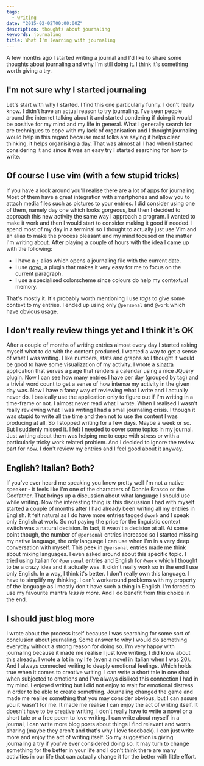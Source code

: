```yaml
---
tags:
  - writing
date: "2015-02-02T00:00:00Z"
description: thoughts about journaling
keywords: journaling
title: What I'm learning with journaling
---
```


A few months ago I started writing a journal and I'd like to share some thoughts
about journaling and why I'm still doing it. I think it's something worth giving
a try.

## I'm not sure why I started journaling

Let's start with why I started. I find this one particularly funny. I don't
really know. I didn't have an actual reason to try journaling. I've seen people
around the internet talking about it and started pondering if doing it would be
positive for my mind and my life in general. What I generally search for are
techniques to cope with my lack of organisation and I thought journaling would
help in this regard because most folks are saying it helps clear thinking, it
helps organising a day. That was almost all I had when I started considering it
and since it was an easy try I started searching for how to write.

## Of course I use vim (with a few stupid tricks)

If you have a look around you'll realise there are a lot of apps for journaling.
Most of them have a great integration with smartphones and allow you to attach
media files such as pictures to your entries. I did consider using one of them,
namely day one which looks gorgeous, but then I decided to approach this new
activity the same way I approach a program. I wanted to make it work and then I
would start to consider making it good if needed. I spend most of my day in a
terminal so I thought to actually just use Vim and an alias to make the process
pleasant and my mind focused on the matter I'm writing about. After playing a
couple of hours with the idea I came up with the following:

- I have a `j` alias which opens a journaling file with the current date.
- I use [goyo](https://github.com/junegunn/goyo.vim), a plugin that makes it
  very easy for me to focus on the current paragraph.
- I use a specialised colorscheme since colours do help my contextual memory.

That's mostly it. It's probably worth mentioning I use _tags_ to give some
context to my entries. I ended up using only `@personal` and `@work` which have
obvious usage.

## I don't really review things yet and I think it's OK

After a couple of months of writing entries almost every day I started asking
myself what to do with the content produced. I wanted a way to get a sense of
what I was writing. I like numbers, stats and graphs so I thought it would be
good to have some visualization of my activity. I wrote a
[sinatra](http://sinatrarb.com) application that serves a page that renders a
calendar using a nice JQuery [plugin](http://fullcalendar.io). Now I can see how
many entries I have per day (grouped by tag) and a trivial word count to get a
sense of how intense my activity in the given day was. Now I have a fancy way of
reviewing what I write and I actually never do. I basically use the application
only to figure out if I'm writing in a time-frame or not. I almost never read
what I wrote. When I realised I wasn't really reviewing what I was writing I had
a small journaling crisis. I though it was stupid to write all the time and then
not to use the content I was producing at all. So I stopped writing for a few
days. Maybe a week or so. But I suddenly missed it. I felt I needed to cover
some topics in my journal. Just writing about them was helping me to cope with
stress or with a particularly tricky work related problem. And I decided to
ignore the review part for now. I don't review my entries and I feel good about
it anyway.

## English? Italian? Both?

If you've ever heard me speaking you know pretty well I'm not a native speaker -
it feels like I'm one of the characters of Donnie Brasco or the Godfather. That
brings up a discussion about what language I should use while writing. Now the
interesting thing is: this discussion I had with myself started a couple of
months after I had already been writing all my entries in English. It felt
natural as I do have more entries tagged `@work` and I speak only English at
work. So not paying the price for the linguistic context switch was a natural
decision. In fact, it wasn't a decision at all. At some point though, the number
of `@personal` entries increased so I started missing my native language, the
only language I can use when I'm in a very deep conversation with myself. This
peek in `@personal` entries made me think about mixing languages. I even asked
around about this specific topic. I tried using Italian for `@personal` entries
and English for `@work` which I thought to be a crazy idea and it actually was.
It didn't really work so in the end I use only English. In a way, I think it's
better. I don't really own this language. I have to simplify my thinking. I
can't workaround problems with my property of the language as I mostly don't
have such a thing in English. I'm forced to use my favourite mantra _less is
more_. And I do benefit from this choice in the end.

## I should just blog more

I wrote about the process itself because I was searching for some sort of
conclusion about journaling. Some answer to why I would do something everyday
without a strong reason for doing so. I'm very happy with journaling because it
made me realise I just love writing. I did know about this already. I wrote a
lot in my life (even a novel in Italian when I was 20). And I always connected
writing to deeply emotional feelings. Which holds true when it comes to creative
writing. I can write a short tale in one shot when subjected to emotions and
I've always disliked this connection I had in my mind. I enjoyed writing but I
did not enjoy to wait for emotional distress in order to be able to create
something. Journaling changed the game and made me realise something that you
may consider obvious, but I can assure you it wasn't for me. It made me realise
I can enjoy the act of writing itself. It doesn't have to be creative writing, I
don't really have to write a novel or a short tale or a free poem to love
writing. I can write about myself in a journal, I can write more blog posts
about things I find relevant and worth sharing (maybe they aren't and that's why
I love feedback). I can just write more and enjoy the act of writing itself. So
my suggestion is giving journaling a try if you've ever considered doing so. It
may turn to change something for the better in your life and I don't think there
are many activities in our life that can actually change it for the better with
little effort.
